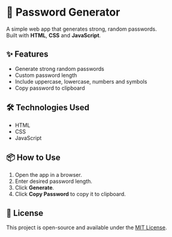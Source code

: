 # 🔐 Password Generator

A simple web app that generates strong, random passwords.  
Built with **HTML**, **CSS** and **JavaScript**.

## ✨ Features
- Generate strong random passwords
- Custom password length
- Include uppercase, lowercase, numbers and symbols
- Copy password to clipboard

## 🛠️ Technologies Used
- HTML
- CSS
- JavaScript

## 📦 How to Use
1. Open the app in a browser.
2. Enter desired password length.
3. Click **Generate**.
4. Click **Copy Password** to copy it to clipboard.

## 📄 License
This project is open-source and available under the [MIT License](LICENSE).

